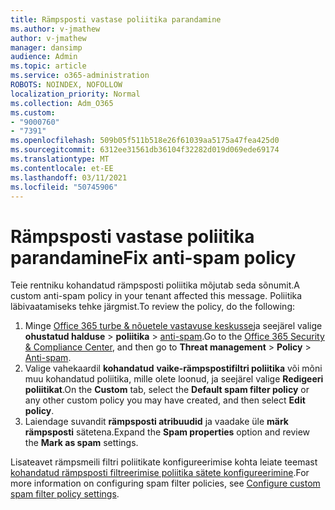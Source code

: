 ```yaml
---
title: Rämpsposti vastase poliitika parandamine
ms.author: v-jmathew
author: v-jmathew
manager: dansimp
audience: Admin
ms.topic: article
ms.service: o365-administration
ROBOTS: NOINDEX, NOFOLLOW
localization_priority: Normal
ms.collection: Adm_O365
ms.custom:
- "9000760"
- "7391"
ms.openlocfilehash: 509b05f511b518e26f61039aa5175a47fea425d0
ms.sourcegitcommit: 6312ee31561db36104f32282d019d069ede69174
ms.translationtype: MT
ms.contentlocale: et-EE
ms.lasthandoff: 03/11/2021
ms.locfileid: "50745906"
---
```

# <a name="fix-anti-spam-policy"></a><span data-ttu-id="ad182-102">Rämpsposti vastase poliitika parandamine</span><span class="sxs-lookup"><span data-stu-id="ad182-102">Fix anti-spam policy</span></span>

<span data-ttu-id="ad182-103">Teie rentniku kohandatud rämpsposti poliitika mõjutab seda sõnumit.</span><span class="sxs-lookup"><span data-stu-id="ad182-103">A custom anti-spam policy in your tenant affected this message.</span></span> <span data-ttu-id="ad182-104">Poliitika läbivaatamiseks tehke järgmist.</span><span class="sxs-lookup"><span data-stu-id="ad182-104">To review the policy, do the following:</span></span>

1. <span data-ttu-id="ad182-105">Minge [Office 365 turbe & nõuetele vastavuse keskusse](https://go.microsoft.com/fwlink/p/?linkid=2077143)ja seejärel valige **ohustatud halduse**  >  **poliitika**  >  [anti-spam](https://go.microsoft.com/fwlink/?linkid=2101518).</span><span class="sxs-lookup"><span data-stu-id="ad182-105">Go to the [Office 365 Security & Compliance Center](https://go.microsoft.com/fwlink/p/?linkid=2077143), and then go to **Threat management** > **Policy** > [Anti-spam](https://go.microsoft.com/fwlink/?linkid=2101518).</span></span>
2. <span data-ttu-id="ad182-106">Valige vahekaardil **kohandatud** **vaike-rämpspostifiltri poliitika** või mõni muu kohandatud poliitika, mille olete loonud, ja seejärel valige **Redigeeri poliitikat**.</span><span class="sxs-lookup"><span data-stu-id="ad182-106">On the **Custom** tab, select the **Default spam filter policy** or any other custom policy you may have created, and then select **Edit policy**.</span></span>
3. <span data-ttu-id="ad182-107">Laiendage suvandit **rämpsposti atribuudid** ja vaadake üle **märk rämpsposti** sätetena.</span><span class="sxs-lookup"><span data-stu-id="ad182-107">Expand the **Spam properties** option and review the **Mark as spam** settings.</span></span>

<span data-ttu-id="ad182-108">Lisateavet rämpsmeili filtri poliitikate konfigureerimise kohta leiate teemast [kohandatud rämpsposti filtreerimise poliitika sätete konfigureerimine](https://go.microsoft.com/fwlink/?linkid=2101054).</span><span class="sxs-lookup"><span data-stu-id="ad182-108">For more information on configuring spam filter policies, see [Configure custom spam filter policy settings](https://go.microsoft.com/fwlink/?linkid=2101054).</span></span>

